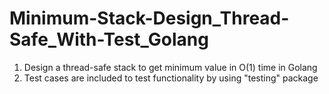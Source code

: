 # Minimum-Stack-Design_Thread-Safe_With-Test_Golang
1. Design a thread-safe stack to get minimum value in O(1) time in Golang
2. Test cases are included to test functionality by using "testing" package
